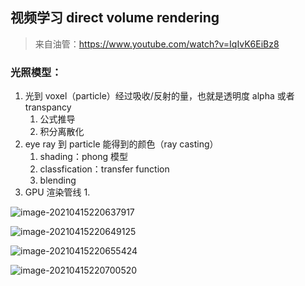 ## 视频学习 direct volume rendering

> 来自油管：https://www.youtube.com/watch?v=IqIvK6EiBz8

### 光照模型：

1. 光到 voxel（particle）经过吸收/反射的量，也就是透明度 alpha 或者 transpancy
   1. 公式推导
   2. 积分离散化
2. eye ray 到 particle 能得到的颜色（ray casting）
   1. shading：phong 模型
   2. classfication：transfer function
   3. blending
3. GPU 渲染管线
   1.

![image-20210415220637917](imgs/directly_volume_rendering.assets/image-20210415220637917.png)

![image-20210415220649125](imgs/directly_volume_rendering.assets/image-20210415220649125.png)

![image-20210415220655424](imgs/directly_volume_rendering.assets/image-20210415220655424.png)

![image-20210415220700520](imgs/directly_volume_rendering.assets/image-20210415220700520.png)
